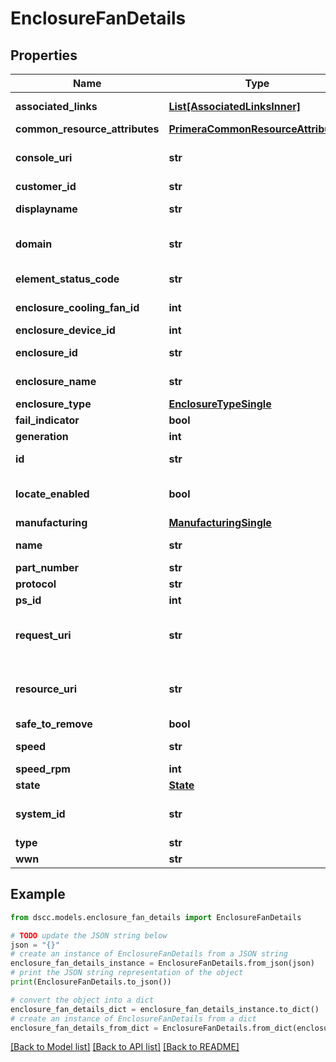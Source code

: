 # EnclosureFanDetails


## Properties

Name | Type | Description | Notes
------------ | ------------- | ------------- | -------------
**associated_links** | [**List[AssociatedLinksInner]**](AssociatedLinksInner.md) | Associated Links Details | [optional] 
**common_resource_attributes** | [**PrimeraCommonResourceAttributes**](PrimeraCommonResourceAttributes.md) |  | [optional] 
**console_uri** | **str** | consoleUri for detailed storage object | [optional] 
**customer_id** | **str** | customerId | [optional] 
**displayname** | **str** | Enclosure Display name | [optional] 
**domain** | **str** | Domain that the resource belongs to | [optional] 
**element_status_code** | **str** | Enclosure status code. | [optional] 
**enclosure_cooling_fan_id** | **int** | Numeric ID of the resource | [optional] 
**enclosure_device_id** | **int** |  | [optional] 
**enclosure_id** | **str** | Parent UID of the resource. | [optional] 
**enclosure_name** | **str** | Name of the enclosure | [optional] 
**enclosure_type** | [**EnclosureTypeSingle**](EnclosureTypeSingle.md) |  | [optional] 
**fail_indicator** | **bool** |  | [optional] 
**generation** | **int** | generation | [optional] 
**id** | **str** | Unique Identifier of the resource. | [optional] 
**locate_enabled** | **bool** | Indicates if the locate beacon is enabled or not | [optional] 
**manufacturing** | [**ManufacturingSingle**](ManufacturingSingle.md) |  | [optional] 
**name** | **str** | Name of the resource. | [optional] 
**part_number** | **str** |  | [optional] 
**protocol** | **str** |  | [optional] 
**ps_id** | **int** |  | [optional] 
**request_uri** | **str** | resourceUri for detailed enclosure fan object | [optional] 
**resource_uri** | **str** | resourceUri for detailed enclosure fan object | [optional] 
**safe_to_remove** | **bool** |  | [optional] 
**speed** | **str** | Speed of the resource | [optional] 
**speed_rpm** | **int** | Speed in rpm | [optional] 
**state** | [**State**](State.md) |  | [optional] 
**system_id** | **str** | SystemUid/Serial Number  of the array. | [optional] 
**type** | **str** | type | [optional] 
**wwn** | **str** |  | [optional] 

## Example

```python
from dscc.models.enclosure_fan_details import EnclosureFanDetails

# TODO update the JSON string below
json = "{}"
# create an instance of EnclosureFanDetails from a JSON string
enclosure_fan_details_instance = EnclosureFanDetails.from_json(json)
# print the JSON string representation of the object
print(EnclosureFanDetails.to_json())

# convert the object into a dict
enclosure_fan_details_dict = enclosure_fan_details_instance.to_dict()
# create an instance of EnclosureFanDetails from a dict
enclosure_fan_details_from_dict = EnclosureFanDetails.from_dict(enclosure_fan_details_dict)
```
[[Back to Model list]](../README.md#documentation-for-models) [[Back to API list]](../README.md#documentation-for-api-endpoints) [[Back to README]](../README.md)


